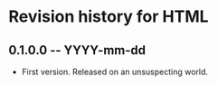 # Revision history for HTML

## 0.1.0.0 -- YYYY-mm-dd

* First version. Released on an unsuspecting world.
